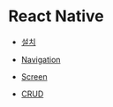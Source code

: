 # React Native

* [설치](ReactNativeInstall.md)

* [Navigation](Navigation.md)

* [Screen](Screen.md)

* [CRUD](CRUD.md)

